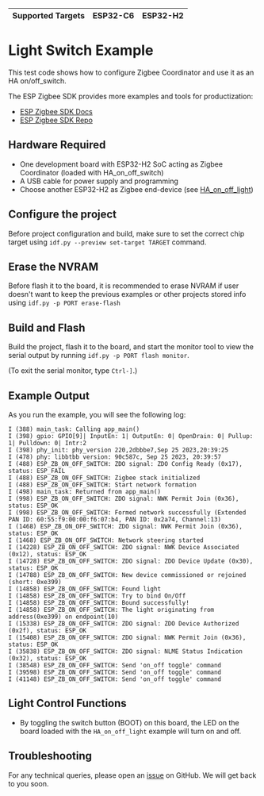 | Supported Targets | ESP32-C6 | ESP32-H2 |
| ----------------- | -------- | -------- |

# Light Switch Example

This test code shows how to configure Zigbee Coordinator and use it as an HA on/off_switch.

The ESP Zigbee SDK provides more examples and tools for productization:
* [ESP Zigbee SDK Docs](https://docs.espressif.com/projects/esp-zigbee-sdk)
* [ESP Zigbee SDK Repo](https://github.com/espressif/esp-zigbee-sdk)

## Hardware Required

* One development board with ESP32-H2 SoC acting as Zigbee Coordinator (loaded with HA_on_off_switch)
* A USB cable for power supply and programming
* Choose another ESP32-H2 as Zigbee end-device (see [HA_on_off_light](../HA_on_off_light/))

## Configure the project

Before project configuration and build, make sure to set the correct chip target using `idf.py --preview set-target TARGET` command.

## Erase the NVRAM

Before flash it to the board, it is recommended to erase NVRAM if user doesn't want to keep the previous examples or other projects stored info using `idf.py -p PORT erase-flash`

## Build and Flash

Build the project, flash it to the board, and start the monitor tool to view the serial output by running `idf.py -p PORT flash monitor`.

(To exit the serial monitor, type ``Ctrl-]``.)

## Example Output

As you run the example, you will see the following log:

```
I (388) main_task: Calling app_main()
I (398) gpio: GPIO[9]| InputEn: 1| OutputEn: 0| OpenDrain: 0| Pullup: 1| Pulldown: 0| Intr:2
I (398) phy_init: phy_version 220,2dbbbe7,Sep 25 2023,20:39:25
I (478) phy: libbtbb version: 90c587c, Sep 25 2023, 20:39:57
I (488) ESP_ZB_ON_OFF_SWITCH: ZDO signal: ZDO Config Ready (0x17), status: ESP_FAIL
I (488) ESP_ZB_ON_OFF_SWITCH: Zigbee stack initialized
I (488) ESP_ZB_ON_OFF_SWITCH: Start network formation
I (498) main_task: Returned from app_main()
I (998) ESP_ZB_ON_OFF_SWITCH: ZDO signal: NWK Permit Join (0x36), status: ESP_OK
I (998) ESP_ZB_ON_OFF_SWITCH: Formed network successfully (Extended PAN ID: 60:55:f9:00:00:f6:07:b4, PAN ID: 0x2a74, Channel:13)
I (1468) ESP_ZB_ON_OFF_SWITCH: ZDO signal: NWK Permit Join (0x36), status: ESP_OK
I (1468) ESP_ZB_ON_OFF_SWITCH: Network steering started
I (14228) ESP_ZB_ON_OFF_SWITCH: ZDO signal: NWK Device Associated (0x12), status: ESP_OK
I (14728) ESP_ZB_ON_OFF_SWITCH: ZDO signal: ZDO Device Update (0x30), status: ESP_OK
I (14788) ESP_ZB_ON_OFF_SWITCH: New device commissioned or rejoined (short: 0xe399)
I (14858) ESP_ZB_ON_OFF_SWITCH: Found light
I (14858) ESP_ZB_ON_OFF_SWITCH: Try to bind On/Off
I (14858) ESP_ZB_ON_OFF_SWITCH: Bound successfully!
I (14858) ESP_ZB_ON_OFF_SWITCH: The light originating from address(0xe399) on endpoint(10)
I (15338) ESP_ZB_ON_OFF_SWITCH: ZDO signal: ZDO Device Authorized (0x2f), status: ESP_OK
I (15408) ESP_ZB_ON_OFF_SWITCH: ZDO signal: NWK Permit Join (0x36), status: ESP_OK
I (35838) ESP_ZB_ON_OFF_SWITCH: ZDO signal: NLME Status Indication (0x32), status: ESP_OK
I (38548) ESP_ZB_ON_OFF_SWITCH: Send 'on_off toggle' command
I (39598) ESP_ZB_ON_OFF_SWITCH: Send 'on_off toggle' command
I (41148) ESP_ZB_ON_OFF_SWITCH: Send 'on_off toggle' command
```

## Light Control Functions

  * By toggling the switch button (BOOT) on this board, the LED on the board loaded with the `HA_on_off_light` example will turn on and off.


## Troubleshooting

For any technical queries, please open an [issue](https://github.com/espressif/esp-idf/issues) on GitHub. We will get back to you soon.
